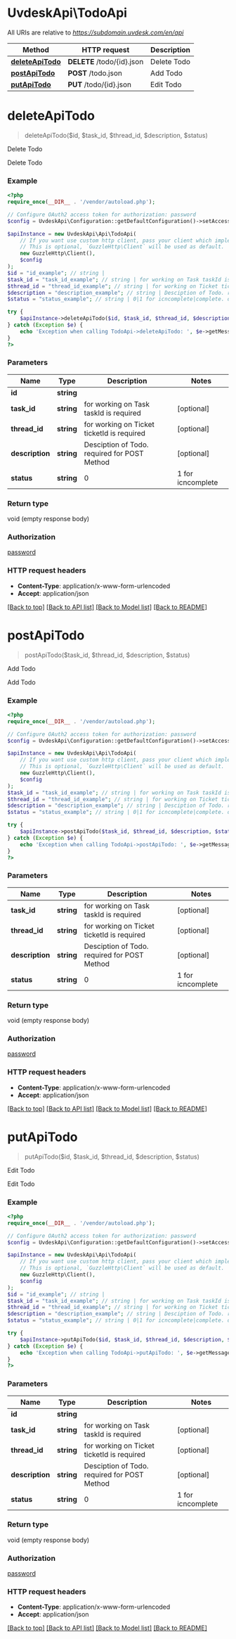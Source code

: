 # UvdeskApi\TodoApi

All URIs are relative to *https://subdomain.uvdesk.com/en/api*

Method | HTTP request | Description
------------- | ------------- | -------------
[**deleteApiTodo**](TodoApi.md#deleteApiTodo) | **DELETE** /todo/{id}.json | Delete Todo
[**postApiTodo**](TodoApi.md#postApiTodo) | **POST** /todo.json | Add Todo
[**putApiTodo**](TodoApi.md#putApiTodo) | **PUT** /todo/{id}.json | Edit Todo


# **deleteApiTodo**
> deleteApiTodo($id, $task_id, $thread_id, $description, $status)

Delete Todo

Delete Todo

### Example
```php
<?php
require_once(__DIR__ . '/vendor/autoload.php');

// Configure OAuth2 access token for authorization: password
$config = UvdeskApi\Configuration::getDefaultConfiguration()->setAccessToken('YOUR_ACCESS_TOKEN');

$apiInstance = new UvdeskApi\Api\TodoApi(
    // If you want use custom http client, pass your client which implements `GuzzleHttp\ClientInterface`.
    // This is optional, `GuzzleHttp\Client` will be used as default.
    new GuzzleHttp\Client(),
    $config
);
$id = "id_example"; // string | 
$task_id = "task_id_example"; // string | for working on Task taskId is required
$thread_id = "thread_id_example"; // string | for working on Ticket ticketId is required
$description = "description_example"; // string | Desciption of Todo. required for POST Method
$status = "status_example"; // string | 0|1 for icncomplete|complete. default: 0 . required for PUT method

try {
    $apiInstance->deleteApiTodo($id, $task_id, $thread_id, $description, $status);
} catch (Exception $e) {
    echo 'Exception when calling TodoApi->deleteApiTodo: ', $e->getMessage(), PHP_EOL;
}
?>
```

### Parameters

Name | Type | Description  | Notes
------------- | ------------- | ------------- | -------------
 **id** | **string**|  |
 **task_id** | **string**| for working on Task taskId is required | [optional]
 **thread_id** | **string**| for working on Ticket ticketId is required | [optional]
 **description** | **string**| Desciption of Todo. required for POST Method | [optional]
 **status** | **string**| 0|1 for icncomplete|complete. default: 0 . required for PUT method | [optional]

### Return type

void (empty response body)

### Authorization

[password](../../README.md#password)

### HTTP request headers

 - **Content-Type**: application/x-www-form-urlencoded
 - **Accept**: application/json

[[Back to top]](#) [[Back to API list]](../../README.md#documentation-for-api-endpoints) [[Back to Model list]](../../README.md#documentation-for-models) [[Back to README]](../../README.md)

# **postApiTodo**
> postApiTodo($task_id, $thread_id, $description, $status)

Add Todo

Add Todo

### Example
```php
<?php
require_once(__DIR__ . '/vendor/autoload.php');

// Configure OAuth2 access token for authorization: password
$config = UvdeskApi\Configuration::getDefaultConfiguration()->setAccessToken('YOUR_ACCESS_TOKEN');

$apiInstance = new UvdeskApi\Api\TodoApi(
    // If you want use custom http client, pass your client which implements `GuzzleHttp\ClientInterface`.
    // This is optional, `GuzzleHttp\Client` will be used as default.
    new GuzzleHttp\Client(),
    $config
);
$task_id = "task_id_example"; // string | for working on Task taskId is required
$thread_id = "thread_id_example"; // string | for working on Ticket ticketId is required
$description = "description_example"; // string | Desciption of Todo. required for POST Method
$status = "status_example"; // string | 0|1 for icncomplete|complete. default: 0 . required for PUT method

try {
    $apiInstance->postApiTodo($task_id, $thread_id, $description, $status);
} catch (Exception $e) {
    echo 'Exception when calling TodoApi->postApiTodo: ', $e->getMessage(), PHP_EOL;
}
?>
```

### Parameters

Name | Type | Description  | Notes
------------- | ------------- | ------------- | -------------
 **task_id** | **string**| for working on Task taskId is required | [optional]
 **thread_id** | **string**| for working on Ticket ticketId is required | [optional]
 **description** | **string**| Desciption of Todo. required for POST Method | [optional]
 **status** | **string**| 0|1 for icncomplete|complete. default: 0 . required for PUT method | [optional]

### Return type

void (empty response body)

### Authorization

[password](../../README.md#password)

### HTTP request headers

 - **Content-Type**: application/x-www-form-urlencoded
 - **Accept**: application/json

[[Back to top]](#) [[Back to API list]](../../README.md#documentation-for-api-endpoints) [[Back to Model list]](../../README.md#documentation-for-models) [[Back to README]](../../README.md)

# **putApiTodo**
> putApiTodo($id, $task_id, $thread_id, $description, $status)

Edit Todo

Edit Todo

### Example
```php
<?php
require_once(__DIR__ . '/vendor/autoload.php');

// Configure OAuth2 access token for authorization: password
$config = UvdeskApi\Configuration::getDefaultConfiguration()->setAccessToken('YOUR_ACCESS_TOKEN');

$apiInstance = new UvdeskApi\Api\TodoApi(
    // If you want use custom http client, pass your client which implements `GuzzleHttp\ClientInterface`.
    // This is optional, `GuzzleHttp\Client` will be used as default.
    new GuzzleHttp\Client(),
    $config
);
$id = "id_example"; // string | 
$task_id = "task_id_example"; // string | for working on Task taskId is required
$thread_id = "thread_id_example"; // string | for working on Ticket ticketId is required
$description = "description_example"; // string | Desciption of Todo. required for POST Method
$status = "status_example"; // string | 0|1 for icncomplete|complete. default: 0 . required for PUT method

try {
    $apiInstance->putApiTodo($id, $task_id, $thread_id, $description, $status);
} catch (Exception $e) {
    echo 'Exception when calling TodoApi->putApiTodo: ', $e->getMessage(), PHP_EOL;
}
?>
```

### Parameters

Name | Type | Description  | Notes
------------- | ------------- | ------------- | -------------
 **id** | **string**|  |
 **task_id** | **string**| for working on Task taskId is required | [optional]
 **thread_id** | **string**| for working on Ticket ticketId is required | [optional]
 **description** | **string**| Desciption of Todo. required for POST Method | [optional]
 **status** | **string**| 0|1 for icncomplete|complete. default: 0 . required for PUT method | [optional]

### Return type

void (empty response body)

### Authorization

[password](../../README.md#password)

### HTTP request headers

 - **Content-Type**: application/x-www-form-urlencoded
 - **Accept**: application/json

[[Back to top]](#) [[Back to API list]](../../README.md#documentation-for-api-endpoints) [[Back to Model list]](../../README.md#documentation-for-models) [[Back to README]](../../README.md)

